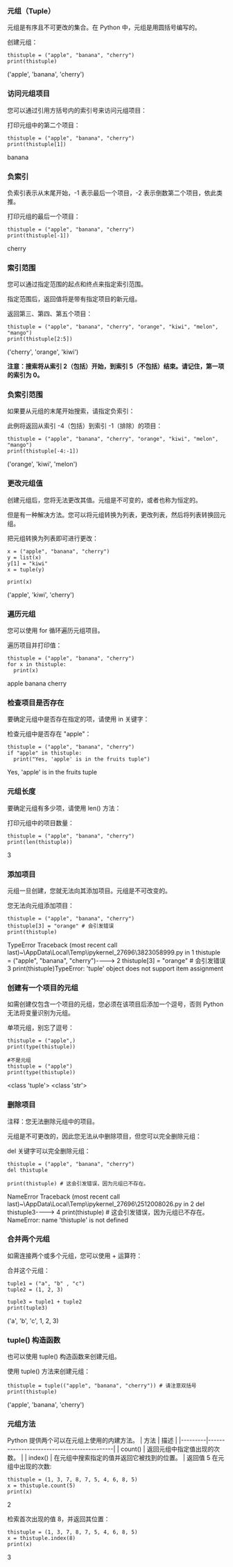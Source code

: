 ### 元组（Tuple）

元组是有序且不可更改的集合。在 Python 中，元组是用圆括号编写的。

创建元组：
```
thistuple = ("apple", "banana", "cherry")
print(thistuple)
```

('apple', 'banana', 'cherry')
### 访问元组项目

您可以通过引用方括号内的索引号来访问元组项目：

打印元组中的第二个项目：
```
thistuple = ("apple", "banana", "cherry")
print(thistuple[1])
```

banana
### 负索引

负索引表示从末尾开始，-1 表示最后一个项目，-2 表示倒数第二个项目，依此类推。

打印元组的最后一个项目：

```
thistuple = ("apple", "banana", "cherry")
print(thistuple[-1])
```

cherry
### 索引范围

您可以通过指定范围的起点和终点来指定索引范围。

指定范围后，返回值将是带有指定项目的新元组。

返回第三、第四、第五个项目：
```
thistuple = ("apple", "banana", "cherry", "orange", "kiwi", "melon", "mango")
print(thistuple[2:5])
```

('cherry', 'orange', 'kiwi')


**注意：搜索将从索引 2（包括）开始，到索引 5（不包括）结束。请记住，第一项的索引为 0。**
### 负索引范围

如果要从元组的末尾开始搜索，请指定负索引：

此例将返回从索引 -4（包括）到索引 -1（排除）的项目：

```
thistuple = ("apple", "banana", "cherry", "orange", "kiwi", "melon", "mango")
print(thistuple[-4:-1])
```
('orange', 'kiwi', 'melon')
### 更改元组值

创建元组后，您将无法更改其值。元组是不可变的，或者也称为恒定的。

但是有一种解决方法。您可以将元组转换为列表，更改列表，然后将列表转换回元组。

把元组转换为列表即可进行更改：

```
x = ("apple", "banana", "cherry")
y = list(x)
y[1] = "kiwi"
x = tuple(y)

print(x)
```

('apple', 'kiwi', 'cherry')

### 遍历元组

您可以使用 for 循环遍历元组项目。

遍历项目并打印值：

```
thistuple = ("apple", "banana", "cherry")
for x in thistuple:
  print(x)
```

apple
banana
cherry
### 检查项目是否存在

要确定元组中是否存在指定的项，请使用 in 关键字：

检查元组中是否存在 "apple"：

```
thistuple = ("apple", "banana", "cherry")
if "apple" in thistuple:
  print("Yes, 'apple' is in the fruits tuple")
```

Yes, 'apple' is in the fruits tuple

### 元组长度

要确定元组有多少项，请使用 len() 方法：

打印元组中的项目数量：
```
thistuple = ("apple", "banana", "cherry")
print(len(thistuple))
```
3
### 添加项目

元组一旦创建，您就无法向其添加项目。元组是不可改变的。

您无法向元组添加项目：

```
thistuple = ("apple", "banana", "cherry")
thistuple[3] = "orange" # 会引发错误
print(thistuple)
```

TypeError Traceback (most recent call last)~\AppData\Local\Temp\ipykernel_27696\3823058999.py in <module>1 thistuple = ("apple", "banana", "cherry")----> 2 thistuple[3] = "orange" # 会引发错误3 print(thistuple)TypeError: 'tuple' object does not support item assignment
### 创建有一个项目的元组

如需创建仅包含一个项目的元组，您必须在该项目后添加一个逗号，否则 Python 无法将变量识别为元组。

单项元组，别忘了逗号：
```
thistuple = ("apple",)
print(type(thistuple))

#不是元组
thistuple = ("apple")
print(type(thistuple))
```

<class 'tuple'>
<class 'str'>
### 删除项目

注释：您无法删除元组中的项目。

元组是不可更改的，因此您无法从中删除项目，但您可以完全删除元组：

del 关键字可以完全删除元组：
```
thistuple = ("apple", "banana", "cherry")
del thistuple

print(thistuple) # 这会引发错误，因为元组已不存在。
```

NameError Traceback (most recent call last)~\AppData\Local\Temp\ipykernel_27696\2512008026.py in <module>2 del thistuple3----> 4 print(thistuple) # 这会引发错误，因为元组已不存在。NameError: name 'thistuple' is not defined
### 合并两个元组

如需连接两个或多个元组，您可以使用 + 运算符：

合并这个元组：

```
tuple1 = ("a", "b" , "c")
tuple2 = (1, 2, 3)

tuple3 = tuple1 + tuple2
print(tuple3)
```

('a', 'b', 'c', 1, 2, 3)

### tuple() 构造函数

也可以使用 tuple() 构造函数来创建元组。

使用 tuple() 方法来创建元组：

```
thistuple = tuple(("apple", "banana", "cherry")) # 请注意双括号
print(thistuple)
```

('apple', 'banana', 'cherry')
### 元组方法

Python 提供两个可以在元组上使用的内建方法。
| 方法    | 描述                                       |
|---------|--------------------------------------------|
| count() | 返回元组中指定值出现的次数。               |
| index() | 在元组中搜索指定的值并返回它被找到的位置。 |
返回值 5 在元组中出现的次数:

```
thistuple = (1, 3, 7, 8, 7, 5, 4, 6, 8, 5)
x = thistuple.count(5)
print(x)
```
2

检索首次出现的值 8，并返回其位置：

```
thistuple = (1, 3, 7, 8, 7, 5, 4, 6, 8, 5)
x = thistuple.index(8)
print(x)
```
3